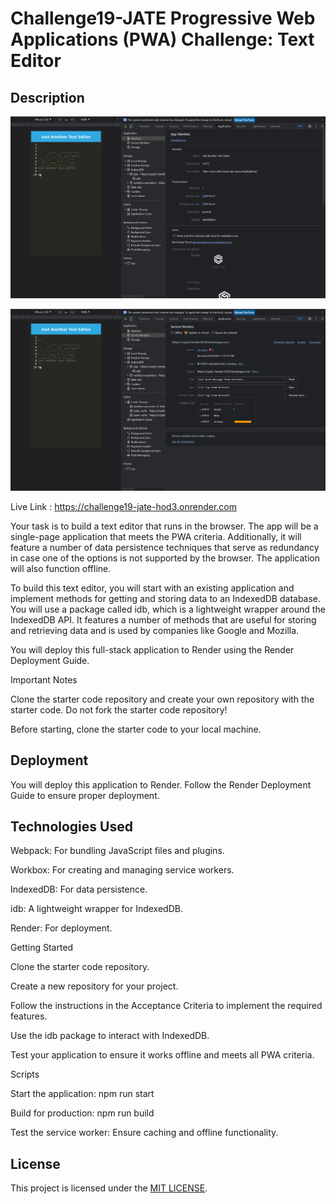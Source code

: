 # Challenge19-JATE Progressive Web Applications (PWA) Challenge: Text Editor

## Description

![](image.png)


![](image-1.png)

Live Link : https://challenge19-jate-hod3.onrender.com

Your task is to build a text editor that runs in the browser. The app will be a single-page application that meets the PWA criteria. Additionally, it will feature a number of data persistence techniques that serve as redundancy in case one of the options is not supported by the browser. The application will also function offline.

To build this text editor, you will start with an existing application and implement methods for getting and storing data to an IndexedDB database. You will use a package called idb, which is a lightweight wrapper around the IndexedDB API. It features a number of methods that are useful for storing and retrieving data and is used by companies like Google and Mozilla.

You will deploy this full-stack application to Render using the Render Deployment Guide.

Important Notes

Clone the starter code repository and create your own repository with the starter code. Do not fork the starter code repository!

Before starting, clone the starter code to your local machine.



## Deployment

You will deploy this application to Render. Follow the Render Deployment Guide to ensure proper deployment.

## Technologies Used

Webpack: For bundling JavaScript files and plugins.

Workbox: For creating and managing service workers.

IndexedDB: For data persistence.

idb: A lightweight wrapper for IndexedDB.

Render: For deployment.

Getting Started

Clone the starter code repository.

Create a new repository for your project.

Follow the instructions in the Acceptance Criteria to implement the required features.

Use the idb package to interact with IndexedDB.

Test your application to ensure it works offline and meets all PWA criteria.

Scripts

Start the application: npm run start

Build for production: npm run build

Test the service worker: Ensure caching and offline functionality.

## License

This project is licensed under the [MIT LICENSE](LICENSE).
